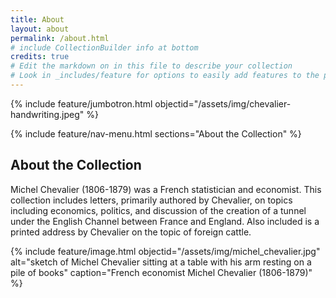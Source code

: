 ```yaml
---
title: About
layout: about
permalink: /about.html
# include CollectionBuilder info at bottom
credits: true
# Edit the markdown on in this file to describe your collection
# Look in _includes/feature for options to easily add features to the page
---
```


{% include feature/jumbotron.html objectid="/assets/img/chevalier-handwriting.jpeg" %} 

{% include feature/nav-menu.html sections="About the Collection" %}

## About the Collection

Michel Chevalier (1806-1879) was a French statistician and economist.
This collection includes letters, primarily authored by Chevalier, on topics including economics, politics, and discussion of the creation of a tunnel under the English Channel between France and England.
Also included is a printed address by Chevalier on the topic of foreign cattle.

{% include feature/image.html objectid="/assets/img/michel_chevalier.jpg" alt="sketch of Michel Chevalier sitting at a table with his arm resting on a pile of books" caption="French economist Michel Chevalier (1806-1879)" %}